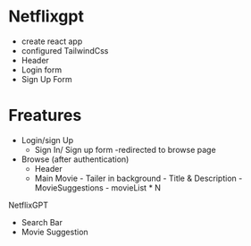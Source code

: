# Netflixgpt
 - create react app
 - configured TailwindCss
 - Header
 - Login form
 - Sign Up Form

 # Freatures
  - Login/sign Up
      - Sign In/ Sign up form
      -redirected to browse page
- Browse (after authentication)
   - Header
   - Main Movie
          - Tailer in background
          - Title & Description
          - MovieSuggestions
             - movieList * N


NetflixGPT
  - Search Bar
  - Movie Suggestion